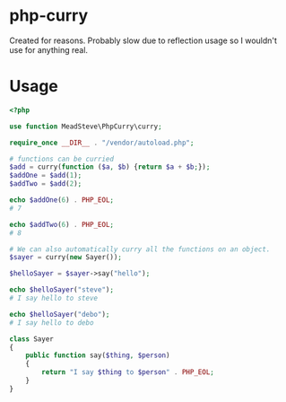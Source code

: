 # php-curry

Created for reasons. Probably slow due to reflection usage so I wouldn't use for anything real.

# Usage

``` php
<?php

use function MeadSteve\PhpCurry\curry;

require_once __DIR__ . "/vendor/autoload.php";

# functions can be curried
$add = curry(function ($a, $b) {return $a + $b;});
$addOne = $add(1);
$addTwo = $add(2);

echo $addOne(6) . PHP_EOL;
# 7

echo $addTwo(6) . PHP_EOL;
# 8

# We can also automatically curry all the functions on an object.
$sayer = curry(new Sayer());

$helloSayer = $sayer->say("hello");

echo $helloSayer("steve");
# I say hello to steve

echo $helloSayer("debo");
# I say hello to debo

class Sayer
{
    public function say($thing, $person)
    {
        return "I say $thing to $person" . PHP_EOL;
    }
}

```
